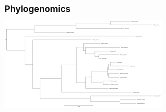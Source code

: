 # Phylogenomics

![Caos](https://github.com/Julift27/phylogenomics/blob/4f467a35c4ba4f6ebae7b24f4b73fa4cf6cf9121/partitioned.jpg)

